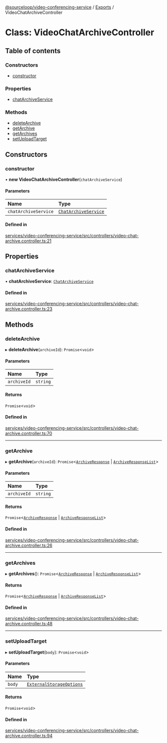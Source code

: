 [@sourceloop/video-conferencing-service](../README.md) / [Exports](../modules.md) / VideoChatArchiveController

# Class: VideoChatArchiveController

## Table of contents

### Constructors

- [constructor](VideoChatArchiveController.md#constructor)

### Properties

- [chatArchiveService](VideoChatArchiveController.md#chatarchiveservice)

### Methods

- [deleteArchive](VideoChatArchiveController.md#deletearchive)
- [getArchive](VideoChatArchiveController.md#getarchive)
- [getArchives](VideoChatArchiveController.md#getarchives)
- [setUploadTarget](VideoChatArchiveController.md#setuploadtarget)

## Constructors

### constructor

• **new VideoChatArchiveController**(`chatArchiveService`)

#### Parameters

| Name | Type |
| :------ | :------ |
| `chatArchiveService` | [`ChatArchiveService`](ChatArchiveService.md) |

#### Defined in

[services/video-conferencing-service/src/controllers/video-chat-archive.controller.ts:21](https://github.com/sourcefuse/loopback4-microservice-catalog/blob/68ec38a2a/services/video-conferencing-service/src/controllers/video-chat-archive.controller.ts#L21)

## Properties

### chatArchiveService

• **chatArchiveService**: [`ChatArchiveService`](ChatArchiveService.md)

#### Defined in

[services/video-conferencing-service/src/controllers/video-chat-archive.controller.ts:23](https://github.com/sourcefuse/loopback4-microservice-catalog/blob/68ec38a2a/services/video-conferencing-service/src/controllers/video-chat-archive.controller.ts#L23)

## Methods

### deleteArchive

▸ **deleteArchive**(`archiveId`): `Promise`<`void`\>

#### Parameters

| Name | Type |
| :------ | :------ |
| `archiveId` | `string` |

#### Returns

`Promise`<`void`\>

#### Defined in

[services/video-conferencing-service/src/controllers/video-chat-archive.controller.ts:70](https://github.com/sourcefuse/loopback4-microservice-catalog/blob/68ec38a2a/services/video-conferencing-service/src/controllers/video-chat-archive.controller.ts#L70)

___

### getArchive

▸ **getArchive**(`archiveId`): `Promise`<[`ArchiveResponse`](../interfaces/ArchiveResponse.md) \| [`ArchiveResponseList`](../interfaces/ArchiveResponseList.md)\>

#### Parameters

| Name | Type |
| :------ | :------ |
| `archiveId` | `string` |

#### Returns

`Promise`<[`ArchiveResponse`](../interfaces/ArchiveResponse.md) \| [`ArchiveResponseList`](../interfaces/ArchiveResponseList.md)\>

#### Defined in

[services/video-conferencing-service/src/controllers/video-chat-archive.controller.ts:26](https://github.com/sourcefuse/loopback4-microservice-catalog/blob/68ec38a2a/services/video-conferencing-service/src/controllers/video-chat-archive.controller.ts#L26)

___

### getArchives

▸ **getArchives**(): `Promise`<[`ArchiveResponse`](../interfaces/ArchiveResponse.md) \| [`ArchiveResponseList`](../interfaces/ArchiveResponseList.md)\>

#### Returns

`Promise`<[`ArchiveResponse`](../interfaces/ArchiveResponse.md) \| [`ArchiveResponseList`](../interfaces/ArchiveResponseList.md)\>

#### Defined in

[services/video-conferencing-service/src/controllers/video-chat-archive.controller.ts:48](https://github.com/sourcefuse/loopback4-microservice-catalog/blob/68ec38a2a/services/video-conferencing-service/src/controllers/video-chat-archive.controller.ts#L48)

___

### setUploadTarget

▸ **setUploadTarget**(`body`): `Promise`<`void`\>

#### Parameters

| Name | Type |
| :------ | :------ |
| `body` | [`ExternalStorageOptions`](../interfaces/ExternalStorageOptions.md) |

#### Returns

`Promise`<`void`\>

#### Defined in

[services/video-conferencing-service/src/controllers/video-chat-archive.controller.ts:94](https://github.com/sourcefuse/loopback4-microservice-catalog/blob/68ec38a2a/services/video-conferencing-service/src/controllers/video-chat-archive.controller.ts#L94)
